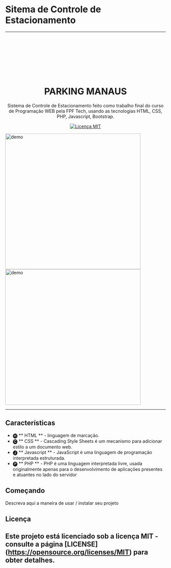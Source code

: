 # Sitema de Controle de Estacionamento

----------------------------------------------------------------------------------------------------------------------------------

<h1 align = "center">
<br>
  <blockquote class="imgur-embed-pub" lang="en" data-id="a/H2AvxH1"><a href="//imgur.com/a/H2AvxH1"></a></blockquote><script async src="//s.imgur.com/min/embed.js" charset="utf-8"></script>
<br>
<br>
PARKING MANAUS
</h1>

<p align = "center"> Sistema de Controle de Estacionamento feito como trabalho final do curso de Programação WEB pela FPF Tech, usando as tecnologias HTML, CSS, PHP, Javascript, Bootstrap. </p>

<p align = "center">
  <a href="https://opensource.org/licenses/MIT">
    <img src = "https://img.shields.io/badge/License-MIT-blue.svg" alt = "Licença MIT">
  </a>
</p>

[//]: # (adicione seus gifs / imagens aqui :)
<div>
  <img src = "IMAGE_1_URL" alt = "demo" height = "425">
  <img src = "IMAGE_2_URL" alt = "demo" height = "425">
</div>

<hr />

## Características
[//]: # (adicione os recursos do seu projeto aqui :)

- 🅗 ** HTML ** - linguagem de marcação.
- 🅒 ** CSS **  - Cascading Style Sheets é um mecanismo para adicionar estilo a um documento web.
- 🅙 ** Javascript ** - JavaScript é uma linguagem de programação interpretada estruturada.
- 🅟 ** PHP ** - PHP é uma linguagem interpretada livre, usada originalmente apenas para o desenvolvimento de aplicações presentes e atuantes no lado do servidor

## Começando
	
Descreva aqui a maneira de usar / instalar seu projeto


## Licença

Este projeto está licenciado sob a licença MIT - consulte a página [LICENSE] (https://opensource.org/licenses/MIT) para obter detalhes.
----------------------------------------------------------------------------------------------------------------------------------

